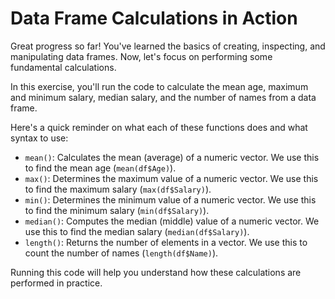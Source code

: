 # Data Frame Calculations in Action

Great progress so far! You've learned the basics of creating, inspecting, and manipulating data frames. Now, let's focus on performing some fundamental calculations.

In this exercise, you'll run the code to calculate the mean age, maximum and minimum salary, median salary, and the number of names from a data frame.

Here's a quick reminder on what each of these functions does and what syntax to use:

- `mean()`: Calculates the mean (average) of a numeric vector. We use this to find the mean age (`mean(df$Age)`).
- `max()`: Determines the maximum value of a numeric vector. We use this to find the maximum salary (`max(df$Salary)`).
- `min()`: Determines the minimum value of a numeric vector. We use this to find the minimum salary (`min(df$Salary)`).
- `median()`: Computes the median (middle) value of a numeric vector. We use this to find the median salary (`median(df$Salary)`).
- `length()`: Returns the number of elements in a vector. We use this to count the number of names (`length(df$Name)`).

Running this code will help you understand how these calculations are performed in practice.